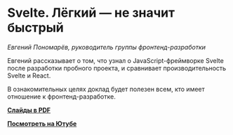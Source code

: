 # Svelte. Лёгкий — не значит быстрый

_Евгений Пономарёв, руководитель группы фронтенд-разработки_

Евгений рассказывает о том, что узнал о JavaScript-фреймворке Svelte после разработки пробного проекта, и сравнивает производительность Svelte и React.

В ознакомительных целях доклад будет полезен всем, кто имеет отношение к фронтенд-разработке.

**[Слайды в PDF](svelte.pdf)**

**[Посмотреть на Ютубе](https://youtu.be/vwMqG8l0GUo)**
